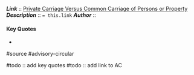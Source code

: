 ***Link***      :: [Private Carriage Versus Common Carriage of Persons or Property]()
***Description***      :: `= this.link`
***Author*** :: 

#### Key Quotes
* 

#source #advisory-circular 

#todo :: add key quotes
#todo :: add link to AC